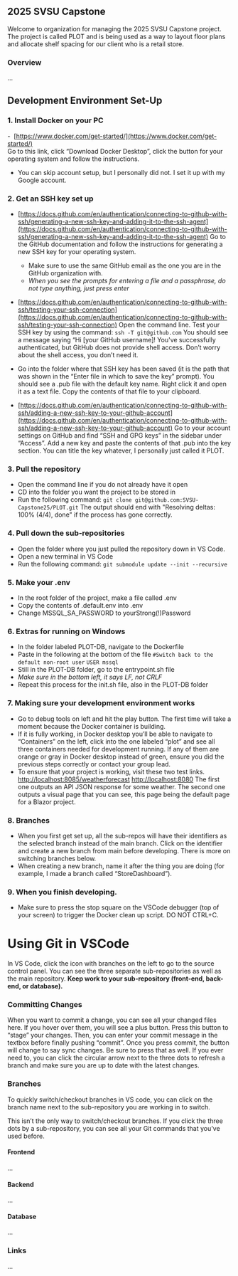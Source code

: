 ## 2025 SVSU Capstone

Welcome to organization for managing the 2025 SVSU Capstone project. The project is called PLOT and is being used as a way to layout floor plans and allocate shelf spacing for our client who is a retail store.

### Overview
...

## Development Environment Set-Up
### 1. Install Docker on your PC
-  [https://www.docker.com/get-started/](https://www.docker.com/get-started/)  
	Go to this link, click “Download Docker Desktop”, click the button for your operating system and follow the instructions.
- You can skip account setup, but I personally did not. I set it up with my Google account.
### 2. Get an SSH key set up
- [https://docs.github.com/en/authentication/connecting-to-github-with-ssh/generating-a-new-ssh-key-and-adding-it-to-the-ssh-agent](https://docs.github.com/en/authentication/connecting-to-github-with-ssh/generating-a-new-ssh-key-and-adding-it-to-the-ssh-agent)
	Go to the GitHub documentation and follow the instructions for generating a new SSH key for your operating system.
	- Make sure to use the same GitHub email as the one you are in the GitHub organization with.
	- _When you see the prompts for entering a file and a passphrase, do not type anything, just press enter_

- [https://docs.github.com/en/authentication/connecting-to-github-with-ssh/testing-your-ssh-connection](https://docs.github.com/en/authentication/connecting-to-github-with-ssh/testing-your-ssh-connection)
	Open the command line. Test your SSH key by using the command:  `ssh -T git@github.com` You should see a message saying “Hi [your GitHub username]! You've successfully authenticated, but GitHub does not provide shell access. Don’t worry about the shell access, you don’t need it.

 - Go into the folder where that SSH key has been saved (it is the path that was shown in the “Enter file in which to save the key” prompt). You should see a .pub file with the default key name. Right click it and open it as a text file. Copy the contents of that file to your clipboard. 

-  [https://docs.github.com/en/authentication/connecting-to-github-with-ssh/adding-a-new-ssh-key-to-your-github-account](https://docs.github.com/en/authentication/connecting-to-github-with-ssh/adding-a-new-ssh-key-to-your-github-account)
	Go to your account settings on GitHub and find “SSH and GPG keys” in the sidebar under “Access”. Add a new key and paste the contents of that .pub into the key section. You can title the key whatever, I personally just called it PLOT.
### 3. Pull the repository
- Open the command line if you do not already have it open
- CD into the folder you want the project to be stored in
- Run the following command: `git clone git@github.com:SVSU-Capstone25/PLOT.git` The output should end with "Resolving deltas: 100% (4/4), done" if the process has gone correctly.
### 4. Pull down the sub-repositories
-  Open the folder where you just pulled the repository down in VS Code.
- Open a new terminal in VS Code
- Run the following command: `git submodule update --init --recursive`
### 5. Make your .env
- In the root folder of the project, make a file called .env
- Copy the contents of .default.env into .env
- Change MSSQL_SA_PASSWORD to yourStrong(!)Password
### 6. Extras for running on Windows
- In the folder labeled PLOT-DB, navigate to the Dockerfile
- Paste in the following at the bottom of the file
	`#Switch back to the default non-root user`
	`USER mssql`
- Still in the PLOT-DB folder, go to the entrypoint.sh file
- _Make sure in the bottom left, it says LF, not CRLF_
- Repeat this process for the init.sh file, also in the PLOT-DB folder
### 7. Making sure your development environment works
- Go to debug tools on left and hit the play button. The first time will take a moment because the Docker container is building.
- If it is fully working, in Docker desktop you’ll be able to navigate to “Containers” on the left, click into the one labeled “plot” and see all three containers needed for development running. If any of them are orange or gray in Docker desktop instead of green, ensure you did the previous steps correctly or contact your group lead.
- To ensure that your project is working, visit these two test links.
	[http://localhost:8085/weatherforecast](http://localhost:8085/weatherforecast)
	[http://localhost:8080](http://localhost:8080)
	The first one outputs an API JSON response for some weather. The second one outputs a visual page that you can see, this page being the default page for a Blazor project.
### 8. Branches
- When you first get set up, all the sub-repos will have their identifiers as the selected branch instead of the main branch. Click on the identifier and create a new branch from main before developing. There is more on switching branches below.
- When creating a new branch, name it after the thing you are doing (for example, I made a branch called “StoreDashboard”).
### 9. When you finish developing.
- Make sure to press the stop square on the VSCode debugger (top of your screen) to trigger the Docker clean up script. DO NOT CTRL+C.
# Using Git in VSCode
In VS Code, click the icon with branches on the left to go to the source control panel. You can see the three separate sub-repositories as well as the main repository. **Keep work to your sub-repository (front-end, back-end, or database).**
### Committing Changes
When you want to commit a change, you can see all your changed files here. If you hover over them, you will see a plus button. Press this button to “stage” your changes. Then, you can enter your commit message in the textbox before finally pushing “commit”. Once you press commit, the button will change to say sync changes. Be sure to press that as well. If you ever need to, you can click the circular arrow next to the three dots to refresh a branch and make sure you are up to date with the latest changes.
### Branches
To quickly switch/checkout branches in VS code, you can click on the branch name next to the sub-repository you are working in to switch.

This isn’t the only way to switch/checkout branches. If you click the three dots by a sub-repository, you can see all your Git commands that you’ve used before.

#### Frontend
...

#### Backend
...

#### Database
...

### Links
...

<!--

**Here are some ideas to get you started:**

🙋‍♀️ A short introduction - what is your organization all about?
🌈 Contribution guidelines - how can the community get involved?
👩‍💻 Useful resources - where can the community find your docs? Is there anything else the community should know?
🍿 Fun facts - what does your team eat for breakfast?
🧙 Remember, you can do mighty things with the power of [Markdown](https://docs.github.com/github/writing-on-github/getting-started-with-writing-and-formatting-on-github/basic-writing-and-formatting-syntax)
-->
